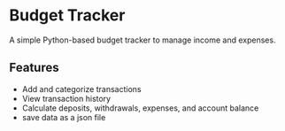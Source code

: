 # Budget Tracker

A simple Python-based budget tracker to manage income and expenses.

## Features
- Add and categorize transactions
- View transaction history
- Calculate deposits, withdrawals, expenses, and account balance
- save data as a json file

